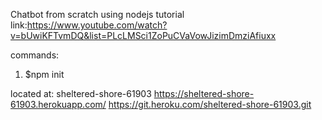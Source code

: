 Chatbot from scratch using nodejs
tutorial link:https://www.youtube.com/watch?v=bUwiKFTvmDQ&list=PLcLMSci1ZoPuCVaVowJizimDmziAfiuxx

commands:
1. $npm init



located at:
sheltered-shore-61903
https://sheltered-shore-61903.herokuapp.com/
https://git.heroku.com/sheltered-shore-61903.git
